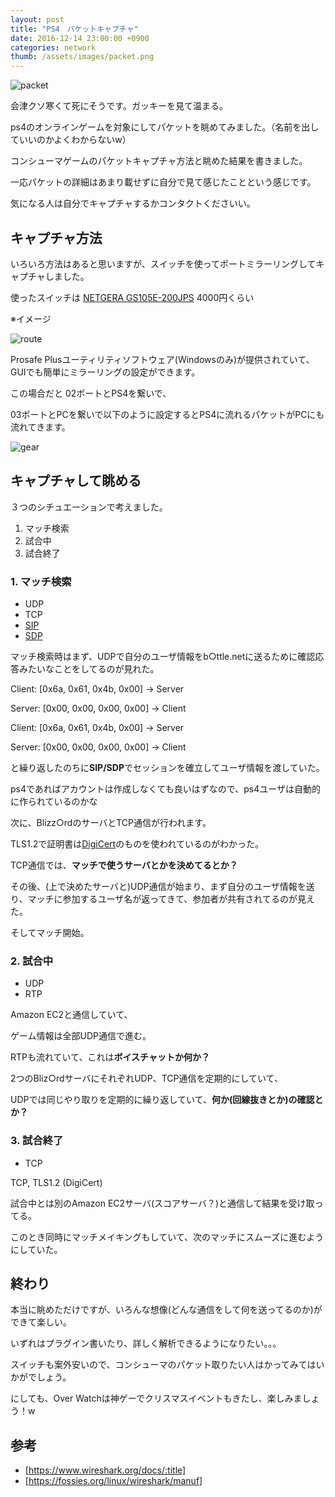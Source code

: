 ```yaml
---
layout: post
title: "PS4　パケットキャプチャ"
date: 2016-12-14 23:00:00 +0900
categories: network
thumb: /assets/images/packet.png
---
```


![packet](http://kobadlve.github.io/assets/images/packet.png)


会津クソ寒くて死にそうです。ガッキーを見て温まる。

ps4のオンラインゲームを対象にしてパケットを眺めてみました。（名前を出していいのかよくわからないw）

コンシューマゲームのパケットキャプチャ方法と眺めた結果を書きました。

一応パケットの詳細はあまり載せずに自分で見て感じたことという感じです。

気になる人は自分でキャプチャするかコンタクトくださいい。


## キャプチャ方法

いろいろ方法はあると思いますが、スイッチを使ってポートミラーリングしてキャプチャしました。

使ったスイッチは [NETGERA GS105E-200JPS](https://www.amazon.co.jp/NETGEAR-アンマネージプラススイッチ-ギガ5ポート-無償永久保証-GS105E-200JPS/dp/B00KEXR0GA/ref=pd_bxgy_14_img_3?_encoding=UTF8&psc=1&refRID=KV4QVHD3QP5H4MNZQWW6)
4000円くらい

※イメージ

![route](http://kobadlve.github.io/assets/images/route.png)

Prosafe Plusユーティリティソフトウェア(Windowsのみ)が提供されていて、GUIでも簡単にミラーリングの設定ができます。

この場合だと
02ポートとPS4を繋いで、

03ポートとPCを繋いで以下のように設定するとPS4に流れるパケットがPCにも流れてきます。

![gear](http://kobadlve.github.io/assets/images/netgear.png)

## キャプチャして眺める

３つのシチュエーションで考えました。

1. マッチ検索
2. 試合中
3. 試合終了

### 1. マッチ検索

* UDP
* TCP
* [SIP](https://ja.wikipedia.org/wiki/Session_Initiation_Protocol)
* [SDP](https://ja.wikipedia.org/wiki/Session_Description_Protocol)

マッチ検索時はまず、UDPで自分のユーザ情報をb○ttle.netに送るために確認応答みたいなことをしてるのが見れた。

Client: [0x6a, 0x61, 0x4b, 0x00] -> Server

Server: [0x00, 0x00, 0x00, 0x00] -> Client

Client: [0x6a, 0x61, 0x4b, 0x00] -> Server

Server: [0x00, 0x00, 0x00, 0x00] -> Client

と繰り返したのちに<b>SIP/SDP</b>でセッションを確立してユーザ情報を渡していた。

ps4であればアカウントは作成しなくても良いはずなので、ps4ユーザは自動的に作られているのかな


次に、Blizz○rdのサーバとTCP通信が行われます。

TLS1.2で証明書は[DigiCert](https://www.digicert.com/)のものを使われているのがわかった。

TCP通信では、<b>マッチで使うサーバとかを決めてるとか？</b>


その後、(上で決めたサーバと)UDP通信が始まり、まず自分のユーザ情報を送り、マッチに参加するユーザ名が返ってきて、参加者が共有されてるのが見えた。

そしてマッチ開始。

### 2. 試合中

* UDP
* RTP

Amazon EC2と通信していて、

ゲーム情報は全部UDP通信で進む。

RTPも流れていて、これは<b>ボイスチャットか何か？</b>

2つのBliz○rdサーバにそれぞれUDP、TCP通信を定期的にしていて、

UDPでは同じやり取りを定期的に繰り返していて、<b>何か(回線抜きとか)の確認とか？</b>

### 3. 試合終了

* TCP

TCP, TLS1.2 (DigiCert)

試合中とは別のAmazon EC2サーバ(スコアサーバ？)と通信して結果を受け取ってる。

このとき同時にマッチメイキングもしていて、次のマッチにスムーズに進むようにしていた。


## 終わり

本当に眺めただけですが、いろんな想像(どんな通信をして何を送ってるのか)ができて楽しい。

いずれはプラグイン書いたり、詳しく解析できるようになりたい。。。

スイッチも案外安いので、コンシューマのパケット取りたい人はかってみてはいかがでしょう。

にしても、Over Watchは神ゲーでクリスマスイベントもきたし、楽しみましょう！w

## 参考

* [https://www.wireshark.org/docs/:title]
* [https://fossies.org/linux/wireshark/manuf]
